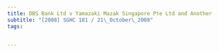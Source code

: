 ```yaml
---
title: DBS Bank Ltd v Yamazaki Mazak Singapore Pte Ltd and Another 
subtitle: "[2008] SGHC 181 / 21\_October\_2008"
tags:


---
```


